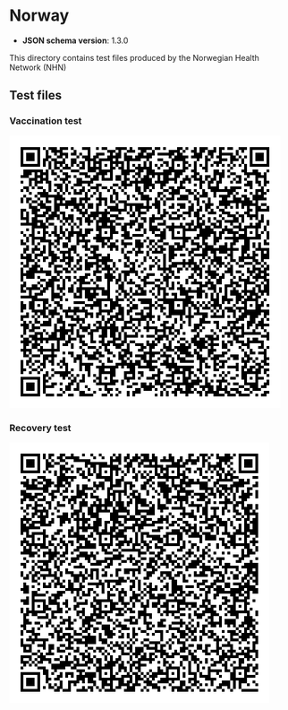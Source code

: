 # Norway

* **JSON schema version**: 1.3.0

This directory contains test files produced by the Norwegian Health Network (NHN)

## Test files

### Vaccination test 

![1](png/1.png)

### Recovery test

![2](png/2.png)

